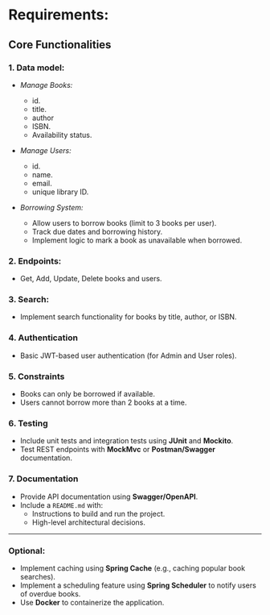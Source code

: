 # Requirements:

## **Core Functionalities**

### 1. **Data model:**
- *Manage Books:*
  - id.
  - title.
  - author
  - ISBN.
  - Availability status.
   
- *Manage Users:*
  - id.
  - name.
  - email.
  - unique library ID.
   
- *Borrowing System:*
  - Allow users to borrow books (limit to 3 books per user).
  - Track due dates and borrowing history.
  - Implement logic to mark a book as unavailable when borrowed.

### 2. **Endpoints:**
- Get, Add, Update, Delete books and users.
   
### 3. **Search**:
- Implement search functionality for books by title, author, or ISBN.

### 4. **Authentication**
- Basic JWT-based user authentication (for Admin and User roles).
   
### 5. **Constraints**
- Books can only be borrowed if available.
- Users cannot borrow more than 2 books at a time.

### 6.  **Testing**
- Include unit tests and integration tests using **JUnit** and **Mockito**.
- Test REST endpoints with **MockMvc** or **Postman/Swagger** documentation.

### 7. **Documentation**
- Provide API documentation using **Swagger/OpenAPI**.
- Include a `README.md` with:
    - Instructions to build and run the project.
    - High-level architectural decisions.

---

### Optional:
- Implement caching using **Spring Cache** (e.g., caching popular book searches).
- Implement a scheduling feature using **Spring Scheduler** to notify users of overdue books.
- Use **Docker** to containerize the application.